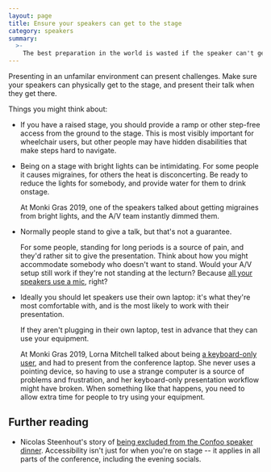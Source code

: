 ```yaml
---
layout: page
title: Ensure your speakers can get to the stage
category: speakers
summary:
  >-
    The best preparation in the world is wasted if the speaker can't get to the stage.
---
```


Presenting in an unfamilar environment can present challenges.
Make sure your speakers can physically get to the stage, and present their talk when they get there.

Things you might think about:

*   If you have a raised stage, you should provide a ramp or other step-free access from the ground to the stage.
    This is most visibly important for wheelchair users, but other people may have hidden disabilities that make steps hard to navigate.

*   Being on a stage with bright lights can be intimidating.
    For some people it causes migraines, for others the heat is disconcerting.
    Be ready to reduce the lights for somebody, and provide water for them to drink onstage.

    At Monki Gras 2019, one of the speakers talked about getting migraines from bright lights, and the A/V team instantly dimmed them.

*   Normally people stand to give a talk, but that's not a guarantee.

    For some people, standing for long periods is a source of pain, and they'd rather sit to give the presentation.
    Think about how you might accommodate somebody who doesn't want to stand.
    Would your A/V setup still work if they're not standing at the lecturn?
    Because [all your speakers use a mic](/ideas/always-use-the-mic/), right?

*   Ideally you should let speakers use their own laptop: it's what they're most comfortable with, and is the most likely to work with their presentation.

    If they aren't plugging in their own laptop, test in advance that they can use your equipment.

    At Monki Gras 2019, Lorna Mitchell talked about being [a keyboard-only user](https://noti.st/lornajane/xkdbqh/tales-of-a-keyboard-only-user), and had to present from the conference laptop.
    She never uses a pointing device, so having to use a strange computer is a source of problems and frustration, and her keyboard-only presentation workflow might have broken.
    When something like that happens, you need to allow extra time for people to try using your equipment.

## Further reading

*   Nicolas Steenhout's story of [being excluded from the Confoo speaker dinner](https://incl.ca/excluded-confoo-speaker-dinner-happened-made-feel/).
    Accessibility isn't just for when you're on stage -- it applies in all parts of the conference, including the evening socials.
